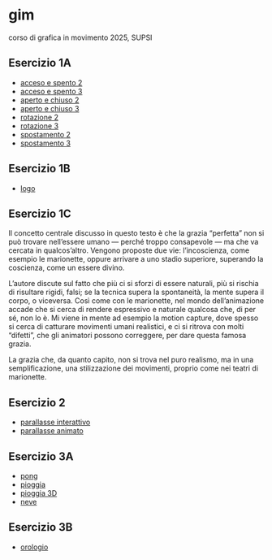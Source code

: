# gim
corso di grafica in movimento 2025, SUPSI   

## Esercizio 1A
- [acceso e spento 2](https://laraprevitali.github.io/gim/Esercizio_1A/acceso_spento_2.html)
- [acceso e spento 3](https://laraprevitali.github.io/gim/Esercizio_1A/acceso_spento_3.html)
- [aperto e chiuso 2](https://laraprevitali.github.io/gim/Esercizio_1A/aperto_chiuso_2.html)
- [aperto e chiuso 3](https://laraprevitali.github.io/gim/Esercizio_1A/aperto_chiuso_3.html)
- [rotazione 2](https://laraprevitali.github.io/gim/Esercizio_1A/rotazione_2.html)
- [rotazione 3](https://laraprevitali.github.io/gim/Esercizio_1A/rotazione_3.html)
- [spostamento 2](https://laraprevitali.github.io/gim/Esercizio_1A/spostamento_2.html)
- [spostamento 3](https://laraprevitali.github.io/gim/Esercizio_1A/spostamento_3.html)
## Esercizio 1B
- [logo](https://laraprevitali.github.io/gim/Esercizio_1B/index.html)
## Esercizio 1C
Il concetto centrale discusso in questo testo è che la grazia “perfetta” non si può trovare nell’essere umano — perché troppo consapevole — ma che va cercata in qualcos’altro. Vengono proposte due vie: l’incoscienza, come esempio le marionette, oppure arrivare a uno stadio superiore, superando la coscienza, come un essere divino.   

L’autore discute sul fatto che più ci si sforzi di essere naturali, più si rischia di risultare rigidi, falsi; se la tecnica supera la spontaneità, la mente supera il corpo, o viceversa. 
Così come con le marionette, nel mondo dell’animazione accade che si cerca di rendere espressivo e naturale qualcosa che, di per sé, non lo è. Mi viene in mente ad esempio la motion capture, dove spesso si cerca di catturare movimenti umani realistici, e ci si ritrova con molti “difetti”, che gli animatori possono correggere, per dare questa famosa grazia.    

La grazia che, da quanto capito, non si trova nel puro realismo, ma in una semplificazione, una stilizzazione dei movimenti, proprio come nei teatri di marionette.
## Esercizio 2
- [parallasse interattivo](https://laraprevitali.github.io/gim/Esercizio_2/index.html)
- [parallasse animato](https://laraprevitali.github.io/gim/Esercizio_2/index_animato.html)
## Esercizio 3A
- [pong](https://laraprevitali.github.io/gim/Esercizio_3A/03_es_pong/index.html)
- [pioggia](https://laraprevitali.github.io/gim/Esercizio_3A/04_es_pioggia/index.html)
- [pioggia 3D](https://laraprevitali.github.io/gim/Esercizio_3A/05_es_pioggia3D/index.html)
- [neve](https://laraprevitali.github.io/gim/Esercizio_3A/06_es_neve/index.html)
## Esercizio 3B
- [orologio](https://laraprevitali.github.io/gim/Esercizio_3B/es_orologio/index.html)